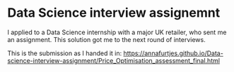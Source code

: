# Data Science interview assignemnt

I applied to a Data Science internship with a major UK retailer, who sent me an assignment. This solution got me to the next round of interviews.

This is the submission as I handed it in:
https://annafurtjes.github.io/Data-science-interview-assignment/Price_Optimisation_assessment_final.html